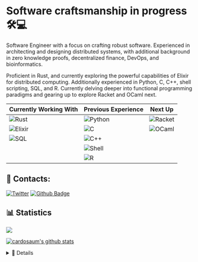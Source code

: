# Software craftsmanship in progress 🛠️💻

Software Engineer with a focus on crafting robust software. Experienced in architecting and designing distributed systems, with additional background in zero knowledge proofs, decentralized finance, DevOps, and bioinformatics.


Proficient in Rust, and currently exploring the powerful capabilities of Elixir for distributed computing. Additionally experienced in Python, C, C++, shell scripting, SQL, and R. Currently delving deeper into functional programming paradigms and gearing up to explore Racket and OCaml next.


| Currently Working With | Previous Experience | Next Up   |
|------------------------|---------------------|-----------|
| ![Rust]                | ![Python]           | ![Racket] |
| ![Elixir]              | ![C]                | ![OCaml]  |
| ![SQL]                 | ![C++]              |           |
|                        | ![Shell]            |           |
|                        | ![R]                |           |

[Rust]: https://img.shields.io/badge/Rust-3%20years-blue?style=flat&logo=rust
[Elixir]: https://img.shields.io/badge/Elixir-1%20year-blue?style=flat&logo=elixir
[Python]: https://img.shields.io/badge/Python-4%20years-blue?style=flat&logo=python
[C]: https://img.shields.io/badge/C-4%20years-blue?style=flat&logo=c
[C++]: https://img.shields.io/badge/C++-4%20years-blue?style=flat&logo=c%2B%2B
[Shell]: https://img.shields.io/badge/Shell-4%20years-blue?style=flat&logo=gnu-bash
[SQL]: https://img.shields.io/badge/SQL-2%20years-blue?style=flat&logo=postgreSQL
[R]: https://img.shields.io/badge/R-2%20years-blue?style=flat&logo=r
[Racket]: https://img.shields.io/badge/Racket-soon-blue?style=flat&logo=racket
[OCaml]: https://img.shields.io/badge/OCaml-soon-blue?style=flat&logo=ocaml


## 🔗 Contacts:

[![Twitter](https://img.shields.io/badge/--twitter?label=LinkedIn&logo=LinkedIn&style=social)](https://www.linkedin.com/in/matheus-c-souza/)
[![Github Badge](https://img.shields.io/github/followers/Cardosaum?label=Follow&style=social)](https://github.com/Cardosaum/)


## 📊 Statistics

![](https://github-profile-trophy.vercel.app/?username=Cardosaum&row=1&theme=dracula)

[![cardosaum's github stats](https://github-readme-stats.vercel.app/api?username=cardosaum&theme=dracula)](https://github.com/cardosaum/github-readme-stats)
 
<details>
    <summary>🔬 Details</summary>
    <a href="https://raw.githubusercontent.com/Cardosaum/Cardosaum/main/github-metrics.svg"><img src="./github-metrics.svg" alt="GitHub Metrics" width="100%"></a>
</details>

